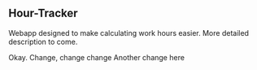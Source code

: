 ## Hour-Tracker
Webapp designed to make calculating work hours easier.
More detailed description to come.

Okay. Change, change change
Another change here